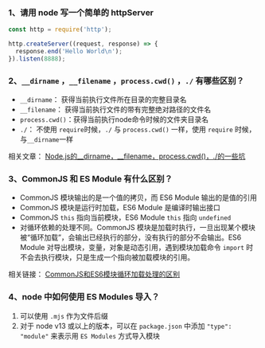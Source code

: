 ### 1、请用 node 写一个简单的 httpServer

```js
const http = require('http');

http.createServer((request, response) => {
  response.end('Hello World\n');
}).listen(8888);
```

### 2、`__dirname` ，`__filename` ，`process.cwd()` ，`./` 有哪些区别？

- `__dirname`： 获得当前执行文件所在目录的完整目录名
- `__filename`： 获得当前执行文件的带有完整绝对路径的文件名
- `process.cwd()`：获得当前执行node命令时候的文件夹目录名
- `./`： 不使用 `require`时候，`./` 与 `process.cwd()` 一样，使用 `require` 时候，与`__dirname`一样

相关文章：
[Node.js的__dirname，__filename，process.cwd()，./的一些坑](https://github.com/jawil/blog/issues/18)

### 3、CommonJS 和 ES Module 有什么区别？

- CommonJS 模块输出的是一个值的拷贝，而 ES6 Module 输出的是值的引用
- CommonJS 模块是运行时加载，ES6 Module 是编译时输出接口
- CommonJS `this` 指向当前模块，ES6 Module `this` 指向 `undefined`
- 对循环依赖的处理不同。CommonJS 模块是加载时执行，一旦出现某个模块被“循环加载”，会输出已经执行的部分，没有执行的部分不会输出。ES6 Module 对导出模块，变量，对象是动态引用，遇到模块加载命令 `import` 时不会去执行模块，只是生成一个指向被加载模块的引用。

相关链接：
[CommonJS和ES6模块循环加载处理的区别](https://juejin.im/post/6844903747290660878)

### 4、node 中如何使用 ES Modules 导入？

1. 可以使用 `.mjs` 作为文件后缀
1. 对于 node v13 或以上的版本，可以在 `package.json` 中添加 `"type": "module"` 来表示用 `ES Modules` 方式导入模块
